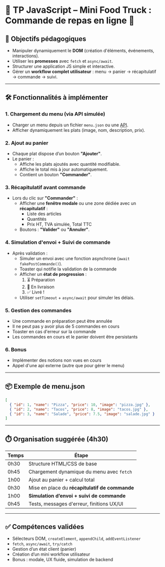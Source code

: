 # 🧪 TP JavaScript – Mini Food Truck : Commande de repas en ligne 🍔

## 🎯 Objectifs pédagogiques
- Manipuler dynamiquement le **DOM** (création d'éléments, événements, interactions).
- Utiliser les **promesses** avec `fetch` et `async/await`.
- Structurer une application JS simple et interactive.
- Gérer un **workflow complet utilisateur** : menu → panier → récapitulatif → commande → suivi.

---

## 🛠️ Fonctionnalités à implémenter

### 1. Chargement du menu (via API simulée)
- Charger un menu depuis un fichier `menu.json` ou une [API](https://keligmartin.github.io/api/menu.json).
- Afficher dynamiquement les plats (image, nom, description, prix).

### 2. Ajout au panier
- Chaque plat dispose d’un bouton **"Ajouter"**.
- Le panier :
    - Affiche les plats ajoutés avec quantité modifiable.
    - Affiche le total mis à jour automatiquement.
    - Contient un bouton **"Commander"**.

### 3. Récapitulatif avant commande
- Lors du clic sur **"Commander"** :
    - Afficher une **fenêtre modale** ou une zone dédiée avec un **récapitulatif** :
        - Liste des articles
        - Quantités
        - Prix HT, TVA simulée, Total TTC
    - Boutons : **"Valider"** ou **"Annuler"**.

### 4. Simulation d'envoi + Suivi de commande
- Après validation :
    - Simuler un envoi avec une fonction asynchrone (`await fakePostCommande()`).
    - Toaster qui notifie la validation de la commande
    - Afficher un **état de progression** :
        1. ⏳ Préparation
        2. 🚗 En livraison
        3. ✅ Livré !
    - Utiliser `setTimeout` + `async/await` pour simuler les délais.

### 5. Gestion des commandes
- Une commande en préparation peut être annulée
- Il ne peut pas y avoir plus de 5 commandes en cours
- Toaster en cas d'erreur sur la commande
- Les commandes en cours et le panier doivent être persistants

### 6. Bonus
- Implémenter des notions non vues en cours
- Appel d'une api externe (autre que pour gérer le menu)

---


## 📦 Exemple de menu.json

```json
[
  { "id": 1, "name": "Pizza", "price": 10, "image": "pizza.jpg" },
  { "id": 2, "name": "Tacos", "price": 8, "image": "tacos.jpg" },
  { "id": 3, "name": "Salade", "price": 7.5, "image": "salade.jpg" }
]
```

---

## ⏱️ Organisation suggérée (4h30)

| Temps | Étape |
|-------|-------|
| 0h30  | Structure HTML/CSS de base |
| 0h45  | Chargement dynamique du menu avec `fetch` |
| 1h00  | Ajout au panier + calcul total |
| 0h30  | Mise en place du **récapitulatif de commande** |
| 1h00  | **Simulation d’envoi + suivi de commande** |
| 0h45  | Tests, messages d'erreur, finitions UX/UI |

---

## ✅ Compétences validées
- Sélecteurs DOM, `createElement`, `appendChild`, `addEventListener`
- `fetch`, `async/await`, `try/catch`
- Gestion d’un état client (panier)
- Création d’un mini workflow utilisateur
- Bonus : modale, UX fluide, simulation de backend
